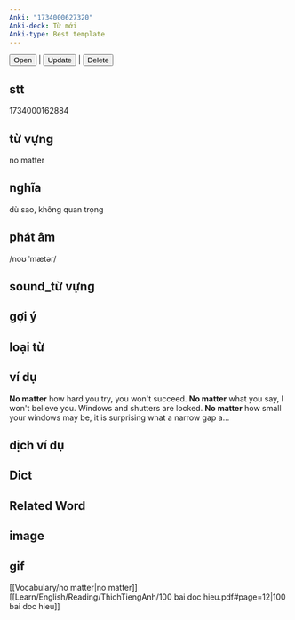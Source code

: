 ```yaml
---
Anki: "1734000627320"
Anki-deck: Từ mới
Anki-type: Best template
---
```

<button class="anki-btn-open">Open</button> | <button class="anki-btn-update">Update</button> | <button class="anki-btn-delete">Delete</button>

## stt
1734000162884
## từ vựng
no matter
## nghĩa
dù sao, không quan trọng
## phát âm
/noʊ ˈmætər/

## sound_từ vựng

## gợi ý

## loại từ

## ví dụ
**No matter** how hard you try, you won't succeed.
**No matter** what you say, I won't believe you.
Windows and shutters are locked. **No matter** how small your windows may be, it is surprising what a narrow gap a...
## dịch ví dụ

## Dict

## Related Word

## image

## gif
[[Vocabulary/no matter|no matter]]
[[Learn/English/Reading/ThichTiengAnh/100 bai doc hieu.pdf#page=12|100 bai doc hieu]]
